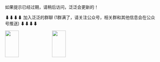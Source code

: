 如果提示已经过期，请稍后访问，泛泛会更新的！

<!-- <blockquote class="imgur-embed-pub" lang="en" data-id="a/RlPaeuj" data-context="false" ><a href="//imgur.com/a/RlPaeuj"></a></blockquote><script async src="//s.imgur.com/min/embed.js" charset="utf-8"></script> -->

️⬇⬇⬇⬇ 加入泛泛的群聊 (1群满了，请关注公众号，相关群和其他信息会在公众号推送) ⬇⬇⬇⬇

<img src="https://funcoder-assets.s3.ap-east-1.amazonaws.com/wechat.jpg"  width="30%" height="15%"> <img src="https://funcoder-assets.s3.ap-east-1.amazonaws.com/public_channel.JPG"  width="30%" height="15%">
